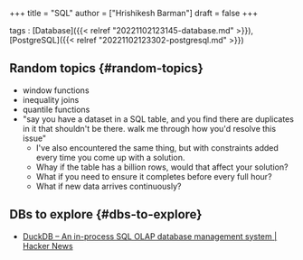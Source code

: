 +++
title = "SQL"
author = ["Hrishikesh Barman"]
draft = false
+++

tags
: [Database]({{< relref "20221102123145-database.md" >}}), [PostgreSQL]({{< relref "20221102123302-postgresql.md" >}})


## Random topics {#random-topics}

-   window functions
-   inequality joins
-   quantile functions
-   "say you have a dataset in a SQL table, and you find there are duplicates in it that shouldn't be there. walk me through how you'd resolve this issue"
    -   I've also encountered the same thing, but with constraints added every time you come up with a solution.
    -   Whay if the table has a billion rows, would that affect your solution?
    -   What if you need to ensure it completes before every full hour?
    -   What if new data arrives continuously?


## DBs to explore {#dbs-to-explore}

-   [DuckDB – An in-process SQL OLAP database management system | Hacker News](https://news.ycombinator.com/item?id=34741195)
